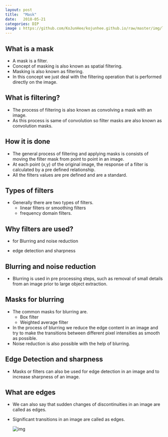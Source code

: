 ```yaml
---
layout: post
title:  "Mask"
date:   2018-05-21
categories: DIP
image : https://github.com/KoJunHee/kojunhee.github.io/raw/master/img/lenna.jpg
---
```


## What is a mask

- A mask is a filter.
- Concept of masking is also known as spatial filtering. 
- Masking is also known as filtering. 
- In this concept we just deal with the filtering operation that is performed directly on the image.

## What is filtering?

- The process of filtering is also known as convolving a mask with an image. 
- As this process is same of convolution so filter masks are also known as convolution masks.

## How it is done

- The general process of filtering and applying masks is consists of moving the filter mask from point to point in an image. 
- At each point (x,y) of the original image, the response of a filter is calculated by a pre defined relationship. 
- All the filters values are pre defined and are a standard.

## Types of filters

- Generally there are two types of filters. 
  - linear filters or smoothing filters 
  - frequency domain filters.

## Why filters are used?

- for Blurring and noise reduction

- edge detection and sharpness

## Blurring and noise reduction

- Blurring is used in pre processing steps, such as removal of small details from an image prior to large object extraction.

## Masks for blurring

- The common masks for blurring are.
  - Box filter
  - Weighted average filter
- In the process of blurring we reduce the edge content in an image and try to make the transitions between different pixel intensities as smooth as possible.
- Noise reduction is also possible with the help of blurring.

## Edge Detection and sharpness

- Masks or filters can also be used for edge detection in an image and to increase sharpness of an image.

## What are edges

- We can also say that sudden changes of discontinuities in an image are called as edges. 

- Significant transitions in an image are called as edges.

  ![img](https://github.com/KoJunHee/kojunhee.github.io/raw/master/img/mask.png)

  

  
